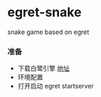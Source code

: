 # egret-snake
snake game based on egret

### 准备
- 下载白鹭引擎 [地址](https://egret.com/downloads/engine.html)
- 环境配置
- 打开启动 egret startserver
